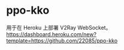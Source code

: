 # ppo-kko
用于在 Heroku 上部署 V2Ray WebSocket。
https://dashboard.heroku.com/new?template=https://github.com/22085/ppo-kko

